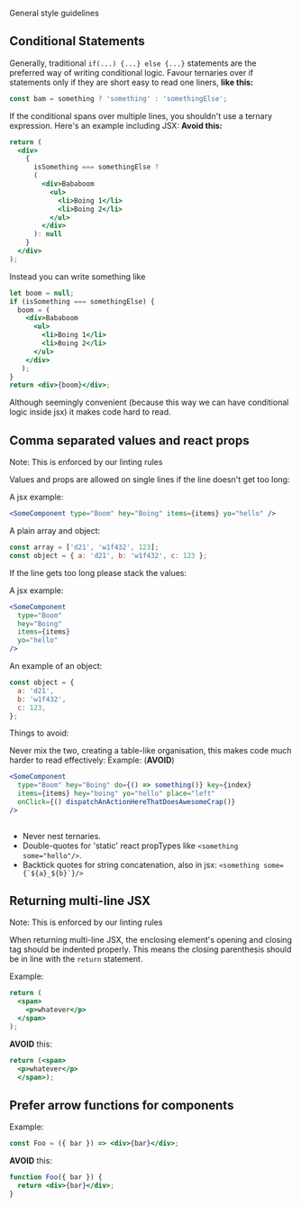 General style guidelines

## Conditional Statements

Generally, traditional `if(...) {...} else {...}` statements are the preferred way of writing conditional logic.
Favour ternaries over if statements only if they are short easy to read one liners, __like this:__

```js
const bam = something ? 'something' : 'somethingElse';
```

If the conditional spans over multiple lines, you shouldn't use a ternary expression.
Here's an example including JSX: __Avoid this:__
```jsx
return (
  <div>
    {
      isSomething === somethingElse ?
      (
        <div>Bababoom
          <ul>
            <li>Boing 1</li>
            <li>Boing 2</li>
          </ul>
        </div> 
      ): null
    }
  </div>
);
```

Instead you can write something like 
```jsx
let boom = null;
if (isSomething === somethingElse) {
  boom = (
    <div>Bababoom
      <ul>
        <li>Boing 1</li>
        <li>Boing 2</li>
      </ul>
    </div>
   );
}
return <div>{boom}</div>;
```


Although seemingly convenient (because this way we can have conditional logic inside jsx) it makes code hard to read.

## Comma separated values and react props
Note: This is enforced by our linting rules

Values and props are allowed on single lines if the line doesn't get too long:

A jsx example:
```jsx
<SomeComponent type="Boom" hey="Boing" items={items} yo="hello" />
```

A plain array and object:
```js
const array = ['d21', 'w1f432', 123];
const object = { a: 'd21', b: 'w1f432', c: 123 };
```

If the line gets too long please stack the values:

A jsx example:
```jsx
<SomeComponent
  type="Boom"
  hey="Boing"
  items={items}
  yo="hello"
/>
```

An example of an object:
```js
const object = {
  a: 'd21',
  b: 'w1f432',
  c: 123,
};
```

Things to avoid:

Never mix the two, creating a table-like organisation, this makes code much harder to read effectively:
Example: (__AVOID__)
```jsx
<SomeComponent
  type="Boom" hey="Boing" do={() => something()} key={index}
  items={items} hey="boing" yo="hello" place="left"
  onClick={() dispatchAnActionHereThatDoesAwesomeCrap()}
/>
  
```

- Never nest ternaries.
- Double-quotes for 'static' react propTypes like `<something some="hello"/>`.
- Backtick quotes for string concatenation, also in jsx: ```<something some={`${a}_${b}`}/>```

## Returning multi-line JSX
Note: This is enforced by our linting rules

When returning multi-line JSX, the enclosing element's opening and closing tag should be indented properly. This means the closing parenthesis should be in line with the `return` statement.

Example:
```jsx
return (
  <span>
    <p>whatever</p>
  </span>
);
```

__AVOID__ this:
```jsx
return (<span>
  <p>whatever</p>
  </span>);
```

## Prefer arrow functions for components
Example:
```jsx
const Foo = ({ bar }) => <div>{bar}</div>;
```

__AVOID__ this:
```jsx
function Foo({ bar }) {
  return <div>{bar}</div>;
}
```

